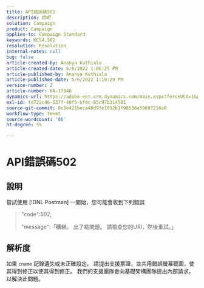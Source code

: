 ```yaml
---
title: API錯誤碼502
description: 說明
solution: Campaign
product: Campaign
applies-to: Campaign Standard
keywords: KCS4,502
resolution: Resolution
internal-notes: null
bug: false
article-created-by: Ananya Kuthiala
article-created-date: 5/6/2022 1:06:25 PM
article-published-by: Ananya Kuthiala
article-published-date: 5/6/2022 1:10:29 PM
version-number: 2
article-number: KA-17846
dynamics-url: https://adobe-ent.crm.dynamics.com/main.aspx?forceUCI=1&pagetype=entityrecord&etn=knowledgearticle&id=2a32a951-3dcd-ec11-a7b5-0022480b639b
exl-id: fd722c46-137f-48f5-bf4c-85c97b314501
source-git-commit: 0c3e421beca46d9fe1952b1f98538a50697216a0
workflow-type: tm+mt
source-wordcount: '86'
ht-degree: 5%

---
```


# API錯誤碼502

## 說明


嘗試使用 [!DNL Postman] 一開始，您可能會收到下列錯誤




> &quot;code&quot;:502,
> 
> &quot;message&quot;:「糟糕。 出了點問題。 請檢查您的URI，然後重試。」





## 解析度


如果 `cname` 記錄遺失或未正確設定。 請提出支援票證，並共用錯誤螢幕截圖，使其得到修正以使其得到修正。 我們的支援團隊會向基礎架構團隊提出內部請求，以解決此問題。
